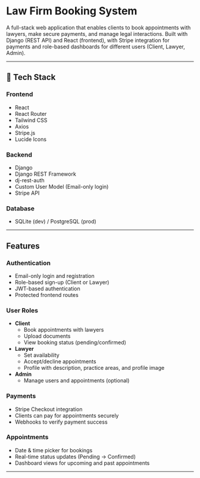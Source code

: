 #  Law Firm Booking System

A full-stack web application that enables clients to book appointments with lawyers, make secure payments, and manage legal interactions. Built with Django (REST API) and React (frontend), with Stripe integration for payments and role-based dashboards for different users (Client, Lawyer, Admin).

---

## 🔧 Tech Stack

### Frontend
- React
- React Router
- Tailwind CSS
- Axios
- Stripe.js
- Lucide Icons

### Backend
- Django
- Django REST Framework
- dj-rest-auth
- Custom User Model (Email-only login)
- Stripe API

### Database
- SQLite (dev) / PostgreSQL (prod)

---

##  Features

###  Authentication
- Email-only login and registration
- Role-based sign-up (Client or Lawyer)
- JWT-based authentication
- Protected frontend routes

###  User Roles
- **Client**
  - Book appointments with lawyers
  - Upload documents
  - View booking status (pending/confirmed)
- **Lawyer**
  - Set availability
  - Accept/decline appointments
  - Profile with description, practice areas, and profile image
- **Admin**
  - Manage users and appointments (optional)

###  Payments
- Stripe Checkout integration
- Clients can pay for appointments securely
- Webhooks to verify payment success

###  Appointments
- Date & time picker for bookings
- Real-time status updates (Pending → Confirmed)
- Dashboard views for upcoming and past appointments

---



